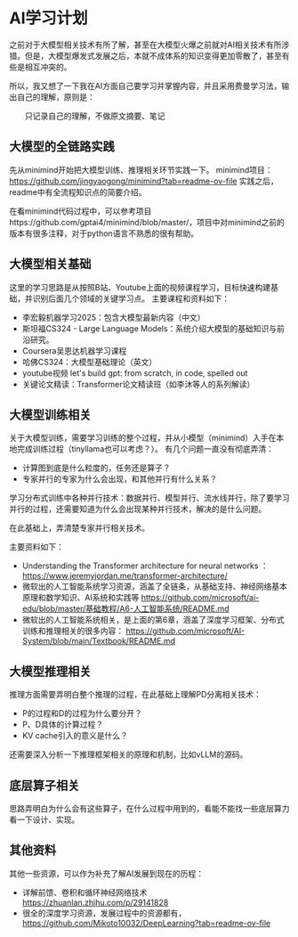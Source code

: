 # AI学习计划

之前对于大模型相关技术有所了解，甚至在大模型火爆之前就对AI相关技术有所涉猎。但是，大模型爆发式发展之后，本就不成体系的知识变得更加零散了，甚至有些是相互冲突的。

所以，我又想了一下我在AI方面自己要学习并掌握内容，并且采用费曼学习法，输出自己的理解，原则是：
<p style="text-indent:2em">只记录自己的理解，不做原文摘要、笔记</p>

## 大模型的全链路实践
先从minimind开始把大模型训练、推理相关环节实践一下。
minimind项目：https://github.com/jingyaogong/minimind?tab=readme-ov-file
实践之后，readme中有全流程知识点的简要介绍。

在看minimind代码过程中，可以参考项目https://github.com/gptai4/minimind/blob/master/，项目中对minimind之前的版本有很多注释，对于python语言不熟悉的很有帮助。

## 大模型相关基础
这里的学习思路是从按照B站、Youtube上面的视频课程学习，目标快速构建基础，并识别后面几个领域的关键学习点。
主要课程和资料如下：

- 李宏毅机器学习2025​：包含大模型最新内容（中文）
- 斯坦福CS324 - Large Language Models：系统介绍大模型的基础知识与前沿研究。
- Coursera吴恩达机器学习课程
- 哈佛CS324​：大模型基础理论（英文）
- youtube视频 let's build gpt: from scratch, in code, spelled out
- 关键论文精读：Transformer论文精读班（如李沐等人的系列解读）


## 大模型训练相关
关于大模型训练，需要学习训练的整个过程，并从小模型（minimind）入手在本地完成训练过程（tinyllama也可以考虑？）。
有几个问题一直没有彻底弄清：
- 计算图到底是什么粒度的，任务还是算子？
- 专家并行的专家为什么会出现，和其他并行有什么关系？

学习分布式训练中各种并行技术：数据并行、模型并行、流水线并行，除了要学习并行的过程，还需要知道为什么会出现某种并行技术，解决的是什么问题。

在此基础上，弄清楚专家并行相关技术。

主要资料如下：
- Understanding the Transformer architecture for neural networks ：https://www.jeremyjordan.me/transformer-architecture/
- 微软出的人工智能系统学习资源，涵盖了全链条，从基础支持、神经网络基本原理和数学知识、AI系统和实践等 https://github.com/microsoft/ai-edu/blob/master/基础教程/A6-人工智能系统/README.md
- 微软出的人工智能系统相关，是上面的第6章，涵盖了深度学习框架、分布式训练和推理相关的很多内容：
https://github.com/microsoft/AI-System/blob/main/Textbook/README.md


## 大模型推理相关

推理方面需要弄明白整个推理的过程，在此基础上理解PD分离相关技术：
- P的过程和D的过程为什么要分开？
- P、D具体的计算过程？
- KV cache引入的意义是什么？

还需要深入分析一下推理框架相关的原理和机制，比如vLLM的源码。


## 底层算子相关
思路弄明白为什么会有这些算子，在什么过程中用到的，看能不能找一些底层算力看一下设计、实现。


## 其他资料
其他一些资源，可以作为补充了解AI发展到现在的历程：
- 详解前馈、卷积和循环神经网络技术 https://zhuanlan.zhihu.com/p/29141828
- 很全的深度学习资源，发展过程中的资源都有，https://github.com/Mikoto10032/DeepLearning?tab=readme-ov-file


